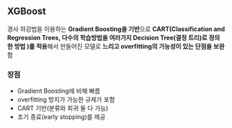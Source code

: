 ## XGBoost

경사 하강법을 이용하는 **Gradient Boosting을 기반**으로 **CART(Classification and  Regression Trees, 다수의 학습방법을 여러가지 Decision Tree(결정 트리)로 정의한 방법 )를 적용**해서 만들어진 모델로 **느리고 overfitting의 가능성이 있는 단점을 보완**함 

### 장점

- Gradient Boosting에 비해 빠름
- overfitting 방지가 가능한 규제가 포함
- CART 기반(분류와 회귀 둘 다 가능)
- 조기 종료(early stopping)를 제공